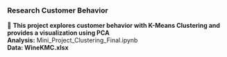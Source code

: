 
<h3>Research Customer Behavior</h3>
👀 <b> This project explores customer behavior with K-Means Clustering and provides a visualization using PCA </b>
<br>
<b> Analysis:</b>  Mini_Project_Clustering_Final.ipynb
</br>
<b>Data:  WineKMC.xlsx<br> </b>
